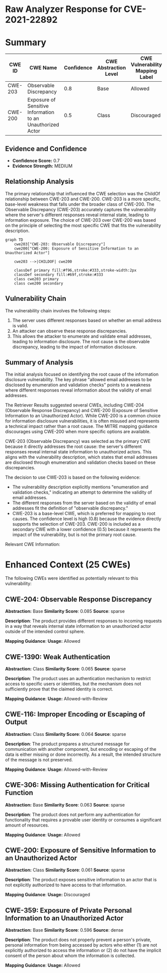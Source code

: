 # Raw Analyzer Response for CVE-2021-22892

# Summary
| CWE ID | CWE Name | Confidence | CWE Abstraction Level | CWE Vulnerability Mapping Label | CWE-Vulnerability Mapping Notes |
|---|---|---|---|---|---|
| CWE-203 | Observable Discrepancy | 0.8 | Base | Allowed | Primary CWE |
| CWE-200 | Exposure of Sensitive Information to an Unauthorized Actor | 0.5 | Class | Discouraged | Secondary CWE |

## Evidence and Confidence

*   **Confidence Score:** 0.7
*   **Evidence Strength:** MEDIUM

## Relationship Analysis
The primary relationship that influenced the CWE selection was the ChildOf relationship between CWE-203 and CWE-200. CWE-203 is a more specific, base-level weakness that falls under the broader class of CWE-200. The Observable Discrepancy (CWE-203) accurately captures the vulnerability where the server's different responses reveal internal state, leading to information exposure. The choice of CWE-203 over CWE-200 was based on the principle of selecting the most specific CWE that fits the vulnerability description.

```mermaid
graph TD
    cwe203["CWE-203: Observable Discrepancy"]
    cwe200["CWE-200: Exposure of Sensitive Information to an Unauthorized Actor"]

    cwe203 -->|CHILDOF| cwe200

    classDef primary fill:#f96,stroke:#333,stroke-width:2px
    classDef secondary fill:#69f,stroke:#333
    class cwe203 primary
    class cwe200 secondary
```

## Vulnerability Chain
The vulnerability chain involves the following steps:
1.  The server uses different responses based on whether an email address is valid.
2.  An attacker can observe these response discrepancies.
3.  This allows the attacker to enumerate and validate email addresses, leading to information disclosure.
The root cause is the observable discrepancy, leading to the impact of information disclosure.

## Summary of Analysis
The initial analysis focused on identifying the root cause of the information disclosure vulnerability. The key phrase "allowed email addresses to be disclosed by enumeration and validation checks" points to a weakness where different responses reveal information about the validity of email addresses.

The Retriever Results suggested several CWEs, including CWE-204 (Observable Response Discrepancy) and CWE-200 (Exposure of Sensitive Information to an Unauthorized Actor). While CWE-200 is a common choice for information disclosure vulnerabilities, it is often misused and represents a technical impact rather than a root cause. The MITRE mapping guidance discourages using CWE-200 when more specific options are available.

CWE-203 (Observable Discrepancy) was selected as the primary CWE because it directly addresses the root cause: the server's different responses reveal internal state information to unauthorized actors. This aligns with the vulnerability description, which states that email addresses are disclosed through enumeration and validation checks based on these discrepancies.

The decision to use CWE-203 is based on the following evidence:
*   The vulnerability description explicitly mentions "enumeration and validation checks," indicating an attempt to determine the validity of email addresses.
*   The different responses from the server based on the validity of email addresses fit the definition of "observable discrepancy."
*   CWE-203 is a base-level CWE, which is preferred for mapping to root causes.
The confidence level is high (0.8) because the evidence directly supports the selection of CWE-203. CWE-200 is included as a secondary CWE with a lower confidence (0.5) because it represents the impact of the vulnerability, but is not the primary root cause.

Relevant CWE Information:

# Enhanced Context (25 CWEs)
The following CWEs were identified as potentially relevant to this vulnerability:

## CWE-204: Observable Response Discrepancy
**Abstraction:** Base
**Similarity Score**: 0.085
**Source**: sparse

**Description**:
The product provides different responses to incoming requests in a way that reveals internal state information to an unauthorized actor outside of the intended control sphere.

**Mapping Guidance**:
**Usage:** Allowed

## CWE-1390: Weak Authentication
**Abstraction:** Class
**Similarity Score**: 0.065
**Source**: sparse

**Description**:
The product uses an authentication mechanism to restrict access to specific users or identities, but the mechanism does not sufficiently prove that the claimed identity is correct.

**Mapping Guidance**:
**Usage:** Allowed-with-Review

## CWE-116: Improper Encoding or Escaping of Output
**Abstraction:** Class
**Similarity Score**: 0.064
**Source**: sparse

**Description**:
The product prepares a structured message for communication with another component, but encoding or escaping of the data is either missing or done incorrectly. As a result, the intended structure of the message is not preserved.

**Mapping Guidance**:
**Usage:** Allowed-with-Review

## CWE-306: Missing Authentication for Critical Function
**Abstraction:** Base
**Similarity Score**: 0.063
**Source**: sparse

**Description**:
The product does not perform any authentication for functionality that requires a provable user identity or consumes a significant amount of resources.

**Mapping Guidance**:
**Usage:** Allowed

## CWE-200: Exposure of Sensitive Information to an Unauthorized Actor
**Abstraction:** Class
**Similarity Score**: 0.061
**Source**: sparse

**Description**:
The product exposes sensitive information to an actor that is not explicitly authorized to have access to that information.

**Mapping Guidance**:
**Usage:** Discouraged

## CWE-359: Exposure of Private Personal Information to an Unauthorized Actor
**Abstraction:** Base
**Similarity Score**: 0.596
**Source**: dense

**Description**:
The product does not properly prevent a person's private, personal information from being accessed by actors who either (1) are not explicitly authorized to access the information or (2) do not have the implicit consent of the person about whom the information is collected.

**Mapping Guidance**:
**Usage:** Allowed